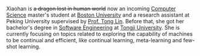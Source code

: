 Xiaohan is ~~a dragon lost in human world~~ now an incoming [Computer Science](https://www.bu.edu/cs/) master's student at [Boston University](https://www.bu.edu/) and a research assistant at Peking University supervised by [Prof. Tong Lin](http://www.cis.pku.edu.cn/jzyg/szdw/lt.htm). Before that, she got her bachelor's degree in [Software Engineering](http://sse.tongji.edu.cn/) at [Tongji University](https://www.tongji.edu.cn/). She is currently focusing on topics related to exploring the capability of machines to be continual and efficient, like continual learning, meta-learning and few-shot learning.
